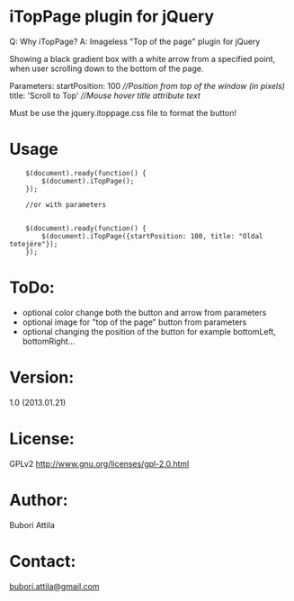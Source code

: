 iTopPage plugin for jQuery
==========================
Q: Why iTopPage?
A: Imageless "Top of the page" plugin for jQuery

Showing a black gradient box with a white arrow from a specified point,
when user scrolling down to the bottom of the page.

Parameters:
	startPosition: 100  	<i>//Position from top of the window (in pixels)</i>
	title: 'Scroll to Top'	<i>//Mouse hover title attribute text</i>
 
Must be use the jquery.itoppage.css file to format the button!

Usage
=====
 		$(document).ready(function() {
  			$(document).iTopPage();
  		});
  		
 		//or with parameters
 		
 		
  		$(document).ready(function() {
  			$(document).iTopPage({startPosition: 100, title: "Oldal tetejére"});
  		});

ToDo:
=====

* optional color change both the button and arrow from parameters
* optional image for "top of the page" button from parameters
* optional changing the position of the button for example bottomLeft, bottomRight...

Version:
========		
1.0 (2013.01.21)
 		
License:
========
GPLv2
http://www.gnu.org/licenses/gpl-2.0.html

Author:
=======
Bubori Attila
 		
Contact:
========
bubori.attila@gmail.com